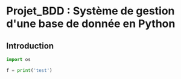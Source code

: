 # Projet_BDD : Système de gestion d'une base de donnée en Python

## Introduction


```python
import os

f = print('test')
```
